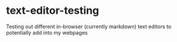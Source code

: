 # text-editor-testing
Testing out different in-browser (currently markdown) text editors to potentially add into my webpages
